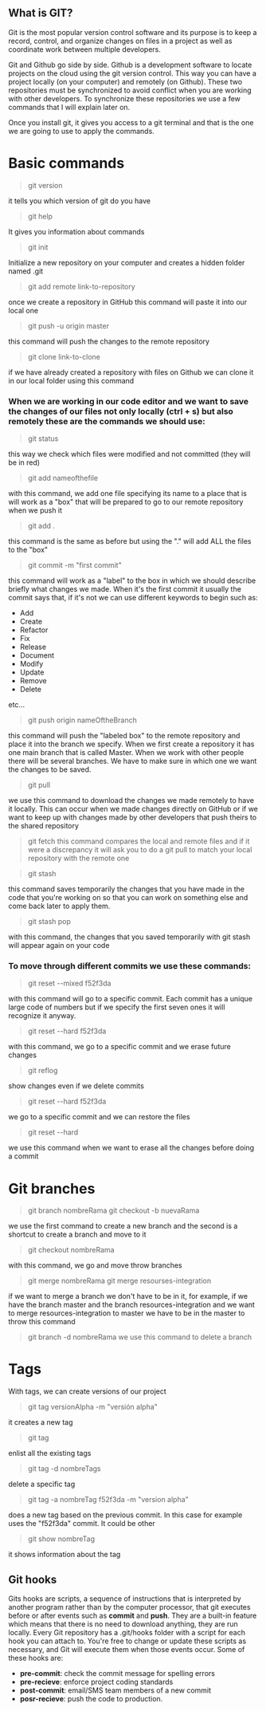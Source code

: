 ## What is GIT?

Git is the most popular version control software and its purpose is to keep a record, control, and organize changes on files in a project as well as coordinate work between multiple developers.

Git and Github go side by side. Github is a development software to locate projects on the cloud using the git version control. This way you can have a project locally (on your computer) and remotely (on Github). These two repositories must be synchronized to avoid conflict when you are working with other developers.
To synchronize these repositories we use a few commands that I will explain later on.

Once you install git, it gives you access to a git terminal and that is the one we are going to use to apply the commands.

# Basic commands

> git version

it tells you which version of git do you have

> git help

It gives you information about commands

> git init

Initialize a new repository on your computer and creates a hidden folder named .git

> git add remote link-to-repository

once we create a repository in GitHub this command will paste it into our local one

> git push -u origin master

this command will push the changes to the remote repository

> git clone link-to-clone

if we have already created a repository with files on Github we can clone it in our local folder using this command

### When we are working in our code editor and we want to save the changes of our files not only locally (ctrl + s) but also remotely these are the commands we should use:

> git status

this way we check which files were modified and not committed (they will be in red)

> git add nameofthefile

with this command, we add one file specifying its name to a place that is will work as a "box" that will be prepared to go to our remote repository when we push it

> git add .

this command is the same as before but using the "." will add ALL the files to the "box"

> git commit -m "first commit"

this command will work as a "label" to the box in which we should describe briefly what changes we made. When it's the first commit it usually the commit says that, if it's not we can use different keywords to begin such as:

- Add
- Create
- Refactor
- Fix
- Release
- Document
- Modify
- Update
- Remove
- Delete

etc...

> git push origin nameOftheBranch

this command will push the "labeled box" to the remote repository and place it into the branch we specify.
When we first create a repository it has one main branch that is called Master. When we work with other people there will be several branches. We have to make sure in which one we want the changes to be saved.

> git pull

we use this command to download the changes we made remotely to have it locally. This can occur when we made changes directly on GitHub or if we want to keep up with changes made by other developers that push theirs to the shared repository

> git fetch
> this command compares the local and remote files and if it were a discrepancy it will ask you to do a git pull to match your local repository with the remote one

> git stash

this command saves temporarily the changes that you have made in the code that you're working on so that you can work on something else and come back later to apply them.

> git stash pop

with this command, the changes that you saved temporarily with git stash will appear again on your code

### To move through different commits we use these commands:

> git reset --mixed f52f3da

with this command will go to a specific commit. Each commit has a unique large code of numbers but if we specify the first seven ones it will recognize it anyway.

> git reset --hard f52f3da

with this command, we go to a specific commit and we erase future changes

> git reflog

show changes even if we delete commits

> git reset --hard f52f3da

we go to a specific commit and we can restore the files

> git reset --hard

we use this command when we want to erase all the changes before doing a commit

# Git branches

> git branch nombreRama
> git checkout -b nuevaRama

we use the first command to create a new branch and the second is a shortcut to create a branch and move to it

> git checkout nombreRama

with this command, we go and move throw branches

> git merge nombreRama
> git merge resourses-integration

if we want to merge a branch we don't have to be in it, for example, if we have the branch master and the branch resources-integration and we want to merge resources-integration to master we have to be in the master to throw this command

> git branch -d nombreRama
> we use this command to delete a branch

# Tags

With tags, we can create versions of our project

> git tag versionAlpha -m "versión alpha"

it creates a new tag

> git tag

enlist all the existing tags

> git tag -d nombreTags

delete a specific tag

> git tag -a nombreTag f52f3da -m "version alpha"

does a new tag based on the previous commit. In this case for example uses the "f52f3da" commit. It could be other

> git show nombreTag

it shows information about the tag

## Git hooks

Gits hooks are scripts, a sequence of instructions that is interpreted by another program rather than by the computer processor, that git executes before or after events such as **commit** and **push**. They are a built-in feature which means that there is no need to download anything, they are run locally.
Every Git repository has a .git/hooks folder with a script for each hook you can attach to. You're free to change or update these scripts as necessary, and Git will execute them when those events occur.
Some of these hooks are:

- **pre-commit**: check the commit message for spelling errors
- **pre-recieve**: enforce project coding standards
- **post-commit**: email/SMS team members of a new commit
- **posr-recieve**: push the code to production.
